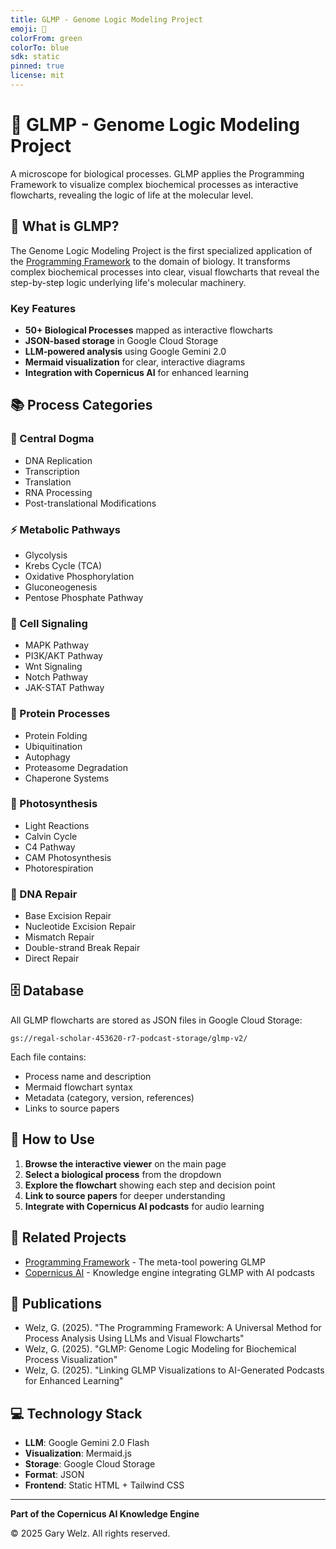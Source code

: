 ```yaml
---
title: GLMP - Genome Logic Modeling Project
emoji: 🧬
colorFrom: green
colorTo: blue
sdk: static
pinned: true
license: mit
---
```


# 🧬 GLMP - Genome Logic Modeling Project

A microscope for biological processes. GLMP applies the Programming Framework to visualize complex biochemical processes as interactive flowcharts, revealing the logic of life at the molecular level.

## 🎯 What is GLMP?

The Genome Logic Modeling Project is the first specialized application of the [Programming Framework](https://huggingface.co/spaces/garywelz/programming_framework) to the domain of biology. It transforms complex biochemical processes into clear, visual flowcharts that reveal the step-by-step logic underlying life's molecular machinery.

### Key Features

- **50+ Biological Processes** mapped as interactive flowcharts
- **JSON-based storage** in Google Cloud Storage
- **LLM-powered analysis** using Google Gemini 2.0
- **Mermaid visualization** for clear, interactive diagrams
- **Integration with Copernicus AI** for enhanced learning

## 📚 Process Categories

### 🧬 Central Dogma
- DNA Replication
- Transcription
- Translation
- RNA Processing
- Post-translational Modifications

### ⚡ Metabolic Pathways
- Glycolysis
- Krebs Cycle (TCA)
- Oxidative Phosphorylation
- Gluconeogenesis
- Pentose Phosphate Pathway

### 📡 Cell Signaling
- MAPK Pathway
- PI3K/AKT Pathway
- Wnt Signaling
- Notch Pathway
- JAK-STAT Pathway

### 🔄 Protein Processes
- Protein Folding
- Ubiquitination
- Autophagy
- Proteasome Degradation
- Chaperone Systems

### 🌱 Photosynthesis
- Light Reactions
- Calvin Cycle
- C4 Pathway
- CAM Photosynthesis
- Photorespiration

### 🔧 DNA Repair
- Base Excision Repair
- Nucleotide Excision Repair
- Mismatch Repair
- Double-strand Break Repair
- Direct Repair

## 🗄️ Database

All GLMP flowcharts are stored as JSON files in Google Cloud Storage:

```
gs://regal-scholar-453620-r7-podcast-storage/glmp-v2/
```

Each file contains:
- Process name and description
- Mermaid flowchart syntax
- Metadata (category, version, references)
- Links to source papers

## 🚀 How to Use

1. **Browse the interactive viewer** on the main page
2. **Select a biological process** from the dropdown
3. **Explore the flowchart** showing each step and decision point
4. **Link to source papers** for deeper understanding
5. **Integrate with Copernicus AI podcasts** for audio learning

## 🔗 Related Projects

- [Programming Framework](https://huggingface.co/spaces/garywelz/programming_framework) - The meta-tool powering GLMP
- [Copernicus AI](https://huggingface.co/spaces/garywelz/copernicusai) - Knowledge engine integrating GLMP with AI podcasts

## 📄 Publications

- Welz, G. (2025). "The Programming Framework: A Universal Method for Process Analysis Using LLMs and Visual Flowcharts"
- Welz, G. (2025). "GLMP: Genome Logic Modeling for Biochemical Process Visualization"
- Welz, G. (2025). "Linking GLMP Visualizations to AI-Generated Podcasts for Enhanced Learning"

## 💻 Technology Stack

- **LLM**: Google Gemini 2.0 Flash
- **Visualization**: Mermaid.js
- **Storage**: Google Cloud Storage
- **Format**: JSON
- **Frontend**: Static HTML + Tailwind CSS

---

**Part of the Copernicus AI Knowledge Engine**

© 2025 Gary Welz. All rights reserved.

